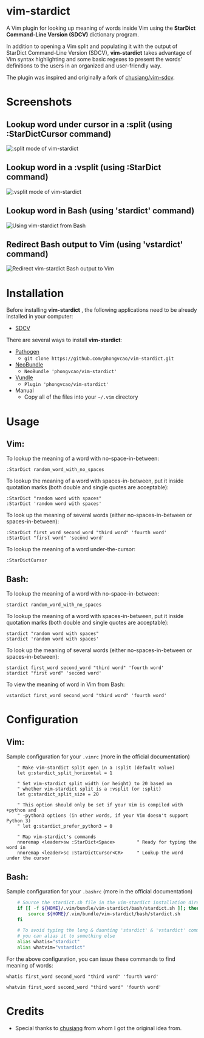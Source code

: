 # vim-stardict

A Vim plugin for looking up meaning of words inside Vim using the **StarDict
Command-Line Version (SDCV)** dictionary program.

In addition to opening a Vim split and populating it with the output of StarDict
Command-Line Version (SDCV), **vim-stardict** takes advantage of Vim syntax
highlighting and some basic regexes to present the words' definitions to the
users in an organized and user-friendly way.

The plugin was inspired and originally a fork of
[chusiang/vim-sdcv](https://github.com/chusiang/vim-sdcv).


Screenshots
===========

Lookup word under cursor in a :split (using :StarDictCursor command)
--------------
![:split mode of vim-stardict](http://www.mediafire.com/convkey/bc14/a6nv3auv11g61226g.jpg)

Lookup word in a :vsplit (using :StarDict command)
---------------
![:vsplit mode of vim-stardict](http://www.mediafire.com/convkey/3ef1/js0cp9p475fse5q6g.jpg)

Lookup word in Bash (using 'stardict' command)
---------------
![Using vim-stardict from Bash](http://www.mediafire.com/convkey/830c/jasp8h8pimlhbat6g.jpg)

Redirect Bash output to Vim (using 'vstardict' command)
---------------
![Redirect vim-stardict Bash output to Vim](http://www.mediafire.com/convkey/f4a6/xy7slj2jsdcrpsu6g.jpg)


Installation
============

Before installing **vim-stardict** , the following applications need to be
already installed in your computer:

* [SDCV][0]

There are several ways to install **vim-stardict**:

* [Pathogen][1]
    * `git clone https://github.com/phongvcao/vim-stardict.git`
* [NeoBundle][2]
    * `NeoBundle 'phongvcao/vim-stardict'`
* [Vundle][3]
    * `Plugin 'phongvcao/vim-stardict'`
* Manual
    * Copy all of the files into your `~/.vim` directory


Usage
=====

## Vim:
To lookup the meaning of a word with no-space-in-between:

	:StarDict random_word_with_no_spaces

To lookup the meaning of a word with spaces-in-between, put it inside
quotation marks (both double and single quotes are acceptable):

	:StarDict "random word with spaces"
	:StarDict 'random word with spaces'

To look up the meaning of several words (either no-spaces-in-between or
spaces-in-between):

	:StarDict first_word second_word "third word" 'fourth word'
	:StarDict "first word" 'second word'

To lookup the meaning of a word under-the-cursor:

	:StarDictCursor


## Bash:
To lookup the meaning of a word with no-space-in-between:

	stardict random_word_with_no_spaces

To lookup the meaning of a word with spaces-in-between, put it inside
quotation marks (both double and single quotes are acceptable):

	stardict "random word with spaces"
	stardict 'random word with spaces'

To look up the meaning of several words (either no-spaces-in-between or
spaces-in-between):

	stardict first_word second_word "third word" 'fourth word'
	stardict "first word" 'second word'

To view the meaning of word in Vim from Bash:

	vstardict first_word second_word "third word" 'fourth word'


Configuration
=============

## Vim:
Sample configuration for your `.vimrc` (more in the official documentation)

```vim
    " Make vim-stardict split open in a :split (default value)
    let g:stardict_split_horizontal = 1

    " Set vim-stardict split width (or height) to 20 based on
    " whether vim-stardict split is a :vsplit (or :split)
	let g:stardict_split_size = 20

	" This option should only be set if your Vim is compiled with +python and
	" -python3 options (in other words, if your Vim doesn't support Python 3)
	" let g:stardict_prefer_python3 = 0

    " Map vim-stardict's commands
    nnoremap <leader>sw :StarDict<Space>	    " Ready for typing the word in
	nnoremap <leader>sc :StarDictCursor<CR>     " Lookup the word under the cursor
```

## Bash:
Sample configuration for your `.bashrc` (more in the official documentation)

```bash
	# Source the stardict.sh file in the vim-stardict installation directory
	if [[ -f ${HOME}/.vim/bundle/vim-stardict/bash/stardict.sh ]]; then
		source ${HOME}/.vim/bundle/vim-stardict/bash/stardict.sh
	fi

	# To avoid typing the long & daunting 'stardict' & 'vstardict' commands,
	# you can alias it to something else
	alias whatis="stardict"
	alias whatvim="vstardict"
```

For the above configuration, you can issue these commands to find meaning of
words:

	whatis first_word second_word "third word" 'fourth word'

	whatvim first_word second_word "third word" 'fourth word'


Credits
=======

* Special thanks to [chusiang](https://github.com/chusiang/) from whom I got
the original idea from.

[0]: http://sdcv.sourceforge.net/
[1]: https://github.com/tpope/vim-pathogen
[2]: https://github.com/Shougo/neobundle.vim
[3]: https://github.com/gmarik/vundle

